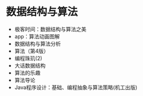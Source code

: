 #   数据结构与算法

-   极客时间：数据结构与算法之美
-   app：算法动画图解
-   数据结构与算法分析
-   算法（第4版）
-   编程珠玑(2)
-   ⼤话数据结构
-   算法的乐趣
-   算法导论
-   Java程序设计：基础、编程抽象与算法策略(机⼯出版)